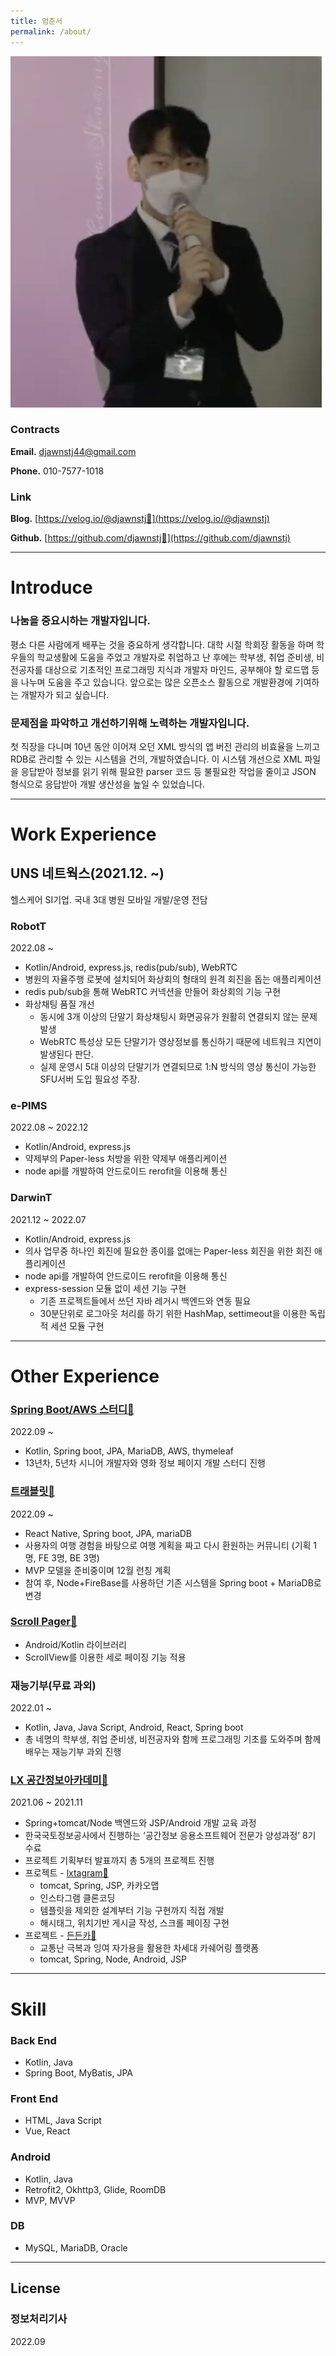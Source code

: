 ```yaml
---
title: 엄준서
permalink: /about/
---
```



![스크린샷 2022-08-29 22.46.46.png](/assets/images/about_profile_image.jpg)

### **Contracts**

**Email.** djawnstj44@gmail.com

**Phone.** 010-7577-1018

### Link

**Blog.** [https://velog.io/@djawnstj🔗](https://velog.io/@djawnstj)

**Github.** [https://github.com/djawnstj🔗](https://github.com/djawnstj)

---

# Introduce

### 나눔을 중요시하는 개발자입니다.

평소 다른 사람에게 배푸는 것을 중요하게 생각합니다. 대학 시절 학회장 활동을 하며 학우들의 학교생활에 도움을 주었고 개발자로 취업하고 난 후에는 학부생, 취업 준비생, 비전공자를 대상으로 기초적인 프로그래밍 지식과 개발자 마인드, 공부해야 할 로드맵 등을 나누며 도움을 주고 있습니다. 앞으로는 많은 오픈소스 활동으로 개발환경에 기여하는 개발자가 되고 싶습니다.

### 문제점을 파악하고 개선하기위해 노력하는 개발자입니다.

첫 직장을 다니며 10년 동안 이어져 오던 XML 방식의 앱 버전 관리의 비효율을 느끼고 RDB로 관리할 수 있는 시스템을 건의, 개발하였습니다. 이 시스템 개선으로 XML 파일을 응답받아 정보를 읽기 위해 필요한 parser 코드 등 불필요한 작업을 줄이고 JSON 형식으로 응답받아 개발 생산성을 높일 수 있었습니다.

---

# **Work Experience**

## UNS 네트웍스(2021.12. ~)

헬스케어 SI기업. 국내 3대 병원 모바일 개발/운영 전담

### RobotT

2022.08 ~

- Kotlin/Android, express.js, redis(pub/sub), WebRTC
- 병원의 자율주행 로봇에 설치되어 화상회의 형태의 원격 회진을 돕는 애플리케이션
- redis pub/sub을 통해 WebRTC 커넥션을 만들어 화상회의 기능 구현
- 화상채팅 품질 개선
    - 동시에 3개 이상의 단말기 화상채팅시 화면공유가 원활히 연결되지 않는 문제 발생
    - WebRTC 특성상 모든 단말기가 영상정보를 통신하기 때문에 네트워크 지연이 발생된다 판단.
    - 실제 운영시 5대 이상의 단말기가 연결되므로 1:N 방식의 영상 통신이 가능한 SFU서버 도입 필요성 주장.

### e-PIMS

2022.08 ~ 2022.12

- Kotlin/Android, express.js
- 약제부의 Paper-less 처방을 위한 약제부 애플리케이션
- node api를 개발하여 안드로이드 rerofit을 이용해 통신

### DarwinT

2021.12 ~ 2022.07

- Kotlin/Android, express.js
- 의사 업무중 하나인 회진에 필요한 종이를 없애는 Paper-less 회진을 위한 회진 애플리케이션
- node api를 개발하여 안드로이드 rerofit을 이용해 통신
- express-session 모듈 없이 세션 기능 구현
    - 기존 프로젝트들에서 쓰던 자바 레거시 백엔드와 연동 필요
    - 30분단위로 로그아웃 처리를 하기 위한 HashMap, settimeout을 이용한 독립적 세션 모듈 구현

---

# **Other Experience**

### [Spring Boot/AWS 스터디🔗](https://velog.io/@djawnstj/series/AWS-Spring-Boot-%EC%98%81%ED%99%94-%ED%8E%98%EC%9D%B4%EC%A7%80-%EC%A0%9C%EC%9E%91)

2022.09 ~

- Kotlin, Spring boot, JPA, MariaDB, AWS, thymeleaf
- 13년차, 5년차 시니어 개발자와 영화 정보 페이지 개발 스터디 진행

### **[트래블릿🔗](https://github.com/team-travelit)**

2022.09 ~

- React Native, Spring boot, JPA, mariaDB
- 사용자의 여행 경험을 바탕으로 여행 계획을 짜고 다시 환원하는 커뮤니티 (기획 1명, FE 3명, BE 3명)
- MVP 모델을 준비중이며 12월 런칭 계획
- 참여 후, Node+FireBase를 사용하던 기존 시스템을 Spring boot + MariaDB로 변경

### [Scroll Pager🔗](https://github.com/djawnstj/ScrollPager)

- Android/Kotlin 라이브러리
- ScrollView를 이용한 세로 페이징 기능 적용

### 재능기부(무료 과외)

2022.01 ~ 

- Kotlin, Java, Java Script, Android, React, Spring boot
- 총 네명의 학부생, 취업 준비생, 비전공자와 함께 프로그래밍 기초를 도와주며 함께 배우는 재능기부 과외 진행

### [LX 공간정보아카데미🔗](https://lxsiedu.or.kr/)

2021.06 ~ 2021.11

- Spring+tomcat/Node 백엔드와 JSP/Android 개발 교육 과정
- 한국국토정보공사에서 진행하는 ‘공간정보 응용소프트웨어 전문가 양성과정’ 8기 수료
- 프로젝트 기획부터 발표까지 총 5개의 프로젝트 진행
- 프로젝트 - [lxtagram🔗](https://github.com/djawnstj/lxtagram)
    - tomcat, Spring, JSP, 카카오맵
    - 인스타그램 클론코딩
    - 템플릿을 제외한 설계부터 기능 구현까지 직접 개발
    - 해시태그, 위치기반 게시글 작성, 스크롤 페이징 구현
- 프로젝트 - [든든카🔗](https://youtu.be/aE4IptNcTVM?t=7410)
    - 교통난 극복과 잉여 자가용을 활용한 차세대 카쉐어링 플랫폼
    - tomcat, Spring, Node, Android, JSP

---

# **Skill**

### Back End

- Kotlin, Java
- Spring Boot, MyBatis, JPA

### Front End

- HTML, Java Script
- Vue, React

### Android

- Kotlin, Java
- Retrofit2, Okhttp3, Glide, RoomDB
- MVP, MVVP

### DB

- MySQL, MariaDB, Oracle

---

## License

### 정보처리기사

2022.09
